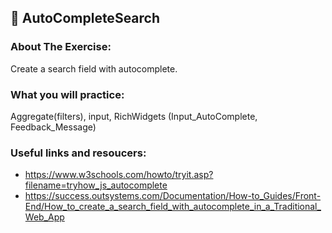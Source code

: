 ## :ledger: AutoCompleteSearch

### About The Exercise:

Create a search field with autocomplete.

### What you will practice:

Aggregate(filters), input, RichWidgets (Input_AutoComplete, Feedback_Message)

### Useful links and resoucers:

- https://www.w3schools.com/howto/tryit.asp?filename=tryhow_js_autocomplete
- https://success.outsystems.com/Documentation/How-to_Guides/Front-End/How_to_create_a_search_field_with_autocomplete_in_a_Traditional_Web_App
